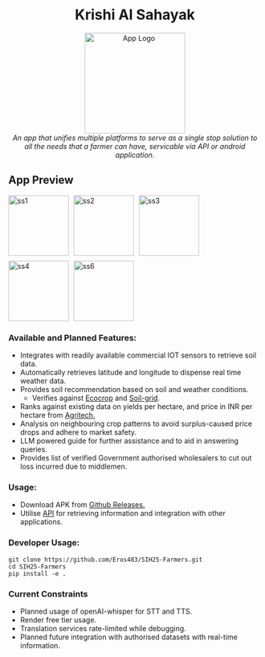 # <div align="center">Krishi AI Sahayak</div>
<div align="center">
  <img src="https://i.imghippo.com/files/KTFy7644Hak.png" alt="App Logo" width="200"/>
</div>
<div align="center">
  <em>An app that unifies multiple platforms to serve as a single stop solution to all the needs that a farmer can have, servicable via API or android application.</em>
</div>

## App Preview
<div style="display: flex; flex-wrap: wrap; gap: 10px;">
  <img src="https://i.imghippo.com/files/QcQ4158Ngw.jpg" alt="ss1" width="120"/>
  <img src="https://i.imghippo.com/files/FGaL2314KdM.jpg" alt="ss2" width="120"/>
  <img src="https://i.imghippo.com/files/Cj2755Vg.jpg" alt="ss3" width="120"/>
  <img src="https://i.imghippo.com/files/PQT3900SE.jpg" alt="ss4" width="120"/>
  <img src="https://i.imghippo.com/files/xesy7455fM.jpg" alt="ss6" width="120"/>
</div>

### Available and Planned Features:
- Integrates with readily available commercial IOT sensors to retrieve soil data.
- Automatically retrieves latitude and longitude to dispense real time weather data.
- Provides soil recommendation based on soil and weather conditions.
    - Verifies against [Ecocrop](https://github.com/OpenCLIM/ecocrop/blob/main/EcoCrop_DB.csv) and [Soil-grid](https://www.isric.org/explore/soilgrids).
- Ranks against existing data on yields per hectare, and price in INR per hectare from [Agritech.](https://agritech.tnau.ac.in/agriculture/agri_costofcultivation_indexpage12.html)
- Analysis on neighbouring crop patterns to avoid surplus-caused price drops and adhere to market safety.
- LLM powered guide for further assistance and to aid in answering queries.
- Provides list of verified Government authorised wholesalers to cut out loss incurred due to middlemen.
### Usage:
- Download APK from [Github Releases.](https://github.com/Eros483/SIH25-Farmers/releases)
- Utilise [API](https://sih25-farmers.onrender.com/) for retrieving information and integration with other applications.

### Developer Usage:
```
git clone https://github.com/Eros483/SIH25-Farmers.git
cd SIH25-Farmers
pip install -e .
```

### Current Constraints
- Planned usage of openAI-whisper for STT and TTS.
- Render free tier usage.
- Translation services rate-limited while debugging.
- Planned future integration with authorised datasets with real-time information.

